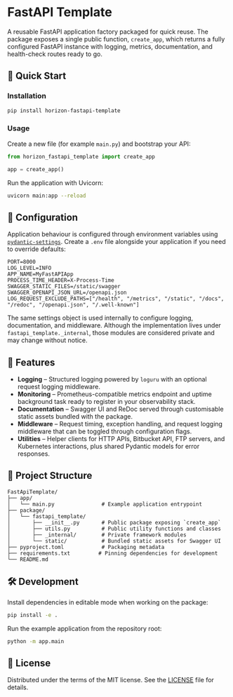 # FastAPI Template

A reusable FastAPI application factory packaged for quick reuse. The package exposes a
single public function, `create_app`, which returns a fully configured FastAPI
instance with logging, metrics, documentation, and health-check routes ready to go.

## 🚀 Quick Start

### Installation

```bash
pip install horizon-fastapi-template
```

### Usage

Create a new file (for example `main.py`) and bootstrap your API:

```python
from horizon_fastapi_template import create_app

app = create_app()
```

Run the application with Uvicorn:

```bash
uvicorn main:app --reload
```

## 🔧 Configuration

Application behaviour is configured through environment variables using
[`pydantic-settings`](https://docs.pydantic.dev/latest/usage/pydantic_settings/).
Create a `.env` file alongside your application if you need to override defaults:

```env
PORT=8000
LOG_LEVEL=INFO
APP_NAME=MyFastAPIApp
PROCESS_TIME_HEADER=X-Process-Time
SWAGGER_STATIC_FILES=/static/swagger
SWAGGER_OPENAPI_JSON_URL=/openapi.json
LOG_REQUEST_EXCLUDE_PATHS=["/health", "/metrics", "/static", "/docs", "/redoc", "/openapi.json", "/.well-known"]
```

The same settings object is used internally to configure logging, documentation,
and middleware. Although the implementation lives under `fastapi_template._internal`,
those modules are considered private and may change without notice.

## 🧩 Features

* **Logging** – Structured logging powered by `loguru` with an optional request
  logging middleware.
* **Monitoring** – Prometheus-compatible metrics endpoint and uptime background
  task ready to register in your observability stack.
* **Documentation** – Swagger UI and ReDoc served through customisable static
  assets bundled with the package.
* **Middleware** – Request timing, exception handling, and request logging
  middleware that can be toggled through configuration flags.
* **Utilities** – Helper clients for HTTP APIs, Bitbucket API, FTP servers, and Kubernetes
  interactions, plus shared Pydantic models for error responses.

## 📁 Project Structure

```
FastApiTemplate/
├── app/
│   └── main.py               # Example application entrypoint
├── package/
│   └── fastapi_template/
│       ├── __init__.py       # Public package exposing `create_app`
│       ├── utils.py          # Public utility functions and classes
│       ├── _internal/        # Private framework modules
│       └── static/           # Bundled static assets for Swagger UI
├── pyproject.toml            # Packaging metadata
├── requirements.txt         # Pinning dependencies for development
└── README.md
```

## 🛠️ Development

Install dependencies in editable mode when working on the package:

```bash
pip install -e .
```

Run the example application from the repository root:

```bash
python -m app.main
```

## 📄 License

Distributed under the terms of the MIT license. See the [LICENSE](LICENSE) file
for details.
